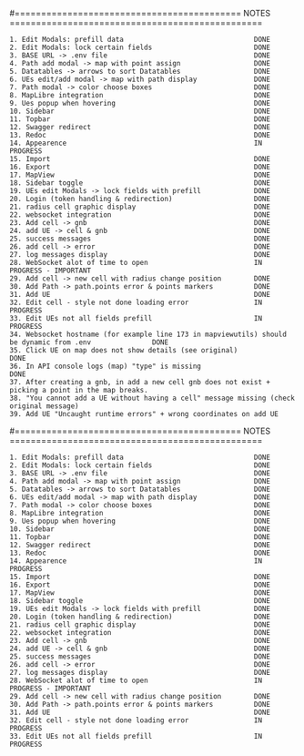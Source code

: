#=========================================== NOTES ================================================

    1. Edit Modals: prefill data				                DONE
    2. Edit Modals: lock certain fields			                DONE
    3. BASE URL -> .env file   				                    DONE
    4. Path add modal -> map with point assign	                DONE
    5. Datatables -> arrows to sort Datatables                  DONE
    6. UEs edit/add modal -> map with path display              DONE
    7. Path modal -> color choose boxes			                DONE
    8. MapLibre integration					                    DONE
    9. Ues popup when hovering                                  DONE
    10. Sidebar						                            DONE
    11. Topbar							                        DONE
    12. Swagger redirect					                    DONE
    13. Redoc							                        DONE
    14. Appearence                                              IN PROGRESS
    15. Import							                        DONE
    16. Export							                        DONE
    17. MapView                                                 DONE
    18. Sidebar toggle                                          DONE
    19. UEs edit Modals -> lock fields with prefill             DONE
    20. Login (token handling & redirection)                    DONE
    21. radius cell graphic display                             DONE
    22. websocket integration                                   DONE
    23. Add cell -> gnb                                         DONE
    24. add UE -> cell & gnb                                    DONE
    25. success messages                                        DONE
    26. add cell -> error                                       DONE
    27. log messages display                                    DONE
    28. WebSocket alot of time to open                          IN PROGRESS - IMPORTANT
    29. Add cell -> new cell with radius change position        DONE
    30. Add Path -> path.points error & points markers          DONE
    31. Add UE                                                  DONE
    32. Edit cell - style not done loading error                IN PROGRESS
    33. Edit UEs not all fields prefill                         IN PROGRESS
    34. Websocket hostname (for example line 173 in mapviewutils) should be dynamic from .env               DONE
    35. Click UE on map does not show details (see original)                                                DONE
    36. In API console logs (map) "type" is missing                                                         DONE
    37. After creating a gnb, in add a new cell gnb does not exist + picking a point in the map breaks.
    38. "You cannot add a UE without having a cell" message missing (check original message)
    39. Add UE "Uncaught runtime errors" + wrong coordinates on add UE
#=========================================== NOTES ================================================

    1. Edit Modals: prefill data				                DONE
    2. Edit Modals: lock certain fields			                DONE
    3. BASE URL -> .env file   				                    DONE
    4. Path add modal -> map with point assign	                DONE
    5. Datatables -> arrows to sort Datatables                  DONE
    6. UEs edit/add modal -> map with path display              DONE
    7. Path modal -> color choose boxes			                DONE
    8. MapLibre integration					                    DONE
    9. Ues popup when hovering                                  DONE
    10. Sidebar						                            DONE
    11. Topbar							                        DONE
    12. Swagger redirect					                    DONE
    13. Redoc							                        DONE
    14. Appearence                                              IN PROGRESS
    15. Import							                        DONE
    16. Export							                        DONE
    17. MapView                                                 DONE
    18. Sidebar toggle                                          DONE
    19. UEs edit Modals -> lock fields with prefill             DONE
    20. Login (token handling & redirection)                    DONE
    21. radius cell graphic display                             DONE
    22. websocket integration                                   DONE
    23. Add cell -> gnb                                         DONE
    24. add UE -> cell & gnb                                    DONE
    25. success messages                                        DONE
    26. add cell -> error                                       DONE
    27. log messages display                                    DONE
    28. WebSocket alot of time to open                          IN PROGRESS - IMPORTANT
    29. Add cell -> new cell with radius change position        DONE
    30. Add Path -> path.points error & points markers          DONE
    31. Add UE                                                  DONE
    32. Edit cell - style not done loading error                IN PROGRESS
    33. Edit UEs not all fields prefill                         IN PROGRESS
   
   